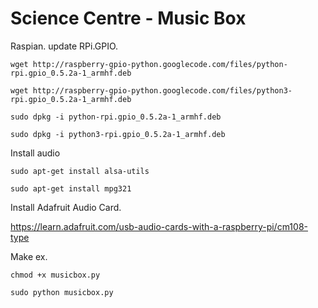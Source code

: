 Science Centre - Music Box
=================

Raspian. update RPi.GPIO.

``` wget http://raspberry-gpio-python.googlecode.com/files/python-rpi.gpio_0.5.2a-1_armhf.deb ```

``` wget http://raspberry-gpio-python.googlecode.com/files/python3-rpi.gpio_0.5.2a-1_armhf.deb ```

``` sudo dpkg -i python-rpi.gpio_0.5.2a-1_armhf.deb ```

``` sudo dpkg -i python3-rpi.gpio_0.5.2a-1_armhf.deb ```

Install audio

``` sudo apt-get install alsa-utils ``` 

``` sudo apt-get install mpg321 ``` 


Install Adafruit Audio Card.

https://learn.adafruit.com/usb-audio-cards-with-a-raspberry-pi/cm108-type


Make ex.

``` chmod +x musicbox.py ``` 

``` sudo python musicbox.py ``` 